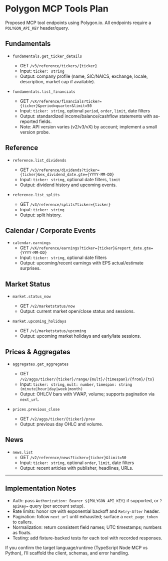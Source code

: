 # Polygon MCP Tools Plan

Proposed MCP tool endpoints using Polygon.io. All endpoints require a `POLYGON_API_KEY` header/query.

## Fundamentals

- `fundamentals.get_ticker_details`
  - GET `/v3/reference/tickers/{ticker}`
  - Input: `ticker: string`
  - Output: company profile (name, SIC/NAICS, exchange, locale, description, market cap if available).

- `fundamentals.list_financials`
  - GET `/vX/reference/financials?ticker={ticker}&period=quarter&limit=50`
  - Input: `ticker: string`, optional `period`, `order`, `limit`, date filters
  - Output: standardized income/balance/cashflow statements with as-reported fields.
  - Note: API version varies (v2/v3/vX) by account; implement a small version probe.

## Reference

- `reference.list_dividends`
  - GET `/v3/reference/dividends?ticker={ticker}&ex_dividend_date.gte={YYYY-MM-DD}`
  - Input: `ticker: string`, optional date filters, `limit`
  - Output: dividend history and upcoming events.

- `reference.list_splits`
  - GET `/v3/reference/splits?ticker={ticker}`
  - Input: `ticker: string`
  - Output: split history.

## Calendar / Corporate Events

- `calendar.earnings`
  - GET `/vX/reference/earnings?ticker={ticker}&report_date.gte={YYYY-MM-DD}`
  - Input: `ticker: string`, optional date filters
  - Output: upcoming/recent earnings with EPS actual/estimate surprises.

## Market Status

- `market.status_now`
  - GET `/v2/marketstatus/now`
  - Output: current market open/close status and sessions.

- `market.upcoming_holidays`
  - GET `/v1/marketstatus/upcoming`
  - Output: upcoming market holidays and early/late sessions.

## Prices & Aggregates

- `aggregates.get_aggregates`
  - GET `/v2/aggs/ticker/{ticker}/range/{mult}/{timespan}/{from}/{to}`
  - Input: `ticker: string`, `mult: number`, `timespan: string (minute|hour|day|week|month)`
  - Output: OHLCV bars with VWAP, volume; supports pagination via `next_url`.

- `prices.previous_close`
  - GET `/v2/aggs/ticker/{ticker}/prev`
  - Output: previous day OHLC and volume.

## News

- `news.list`
  - GET `/v2/reference/news?ticker={ticker}&limit=50`
  - Input: `ticker: string`, optional `order`, `limit`, date filters
  - Output: recent articles with publisher, headlines, URLs.

---

## Implementation Notes

- Auth: pass `Authorization: Bearer ${POLYGON_API_KEY}` if supported, or `?apiKey=` query (per account setup).
- Rate limits: honor `429` with exponential backoff and `Retry-After` header.
- Pagination: follow `next_url` until exhausted; surface a `next_page_token` to callers.
- Normalization: return consistent field names; UTC timestamps; numbers as floats.
- Testing: add fixture-backed tests for each tool with recorded responses.

If you confirm the target language/runtime (TypeScript Node MCP vs Python), I’ll scaffold the client, schemas, and error handling.

